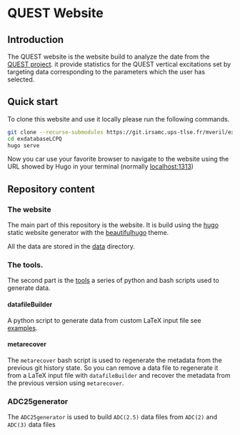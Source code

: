 # QUEST Website

## Introduction

The QUEST website is the website build to analyze the date from the [QUEST project](https://doi.org/10.1021/acs.jpclett.0c00014). it provide statistics for the QUEST vertical excitations set by targeting data corresponding to the parameters which the user has selected.

## Quick start

To clone this website and use it locally please run the following commands.

```bash
git clone --recurse-submodules https://git.irsamc.ups-tlse.fr/mveril/exdatabaseLCPQ
cd exdatabaseLCPQ
hugo serve
```

Now you car use your favorite browser to navigate to the website using the URL showed by Hugo in your terminal (normally <localhost:1313>)

## Repository content

### The website

The main part of this repository is the website. It is build using the [hugo](https://gohugo.io/) static website generator with the [beautifulhugo](https://themes.gohugo.io/beautifulhugo/) theme.

All the data are stored in the [data](exdatabaseLCPQ/src/branch/master/static/data) directory.

### The tools.

The second part is the  [tools](exdatabaseLCPQ/src/branch/master/tools/) a series of python and bash scripts used to generate data.

#### datafileBuilder

A python script to generate data from custom LaTeX input file see  [examples](exdatabaseLCPQ/src/branch/master/docs/examples).

#### metarecover

The `metarecover` bash script is used to regenerate the metadata from the previous git history state.
So you can remove a data file to regenerate it from a LaTeX input file with `datafileBuilder` and recover the metadata from the previous version using `metarecover`.

### ADC25generator

The `ADC25generator` is used to build  `ADC(2.5)` data files from  `ADC(2)` and `ADC(3)` data files

